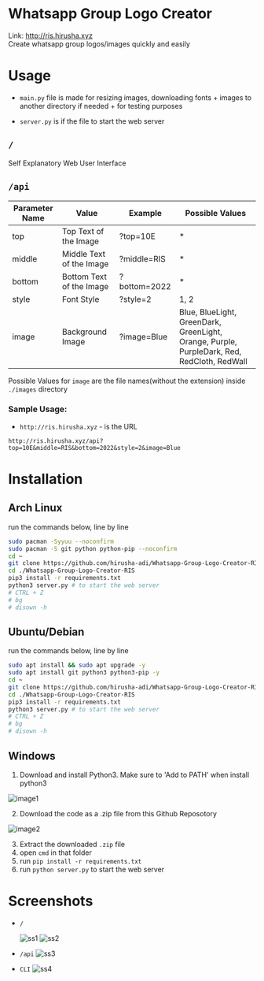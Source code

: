 # Whatsapp Group Logo Creator
Link: http://ris.hirusha.xyz
<br>
Create whatsapp group logos/images quickly and easily

# Usage

- `main.py` file is made for resizing images, downloading fonts + images to another directory if needed + for testing purposes

- `server.py` is if the file to start the web server

## `/`

Self Explanatory Web User Interface

## `/api`

<table class="tg">
<thead>
  <tr>
    <th class="tg-0lax">Parameter Name</th>
    <th class="tg-0lax">Value</th>
    <th class="tg-0lax">Example</th>
    <th class="tg-0lax">Possible Values</th>
  </tr>
</thead>
<tbody>
  <tr>
    <td class="tg-0lax">top</td>
    <td class="tg-0lax">Top Text of the Image</td>
    <td class="tg-0lax">?top=10E</td>
    <td class="tg-0lax">*</td>
  </tr>
  <tr>
    <td class="tg-0lax">middle</td>
    <td class="tg-0lax">Middle Text of the Image</td>
    <td class="tg-0lax">?middle=RIS</td>
    <td class="tg-0lax">*</td>
  </tr>
  <tr>
    <td class="tg-0lax">bottom</td>
    <td class="tg-0lax">Bottom Text of the Image</td>
    <td class="tg-0lax">?bottom=2022</td>
    <td class="tg-0lax">*</td>
  </tr>
  <tr>
    <td class="tg-0lax">style</td>
    <td class="tg-0lax">Font Style</td>
    <td class="tg-0lax">?style=2</td>
    <td class="tg-0lax">1, 2</td>
  </tr>
  <tr>
    <td class="tg-0lax">image</td>
    <td class="tg-0lax">Background Image</td>
    <td class="tg-0lax">?image=Blue</td>
    <td class="tg-0lax">Blue, BlueLight, GreenDark, GreenLight, Orange, Purple, PurpleDark, Red, RedCloth, RedWall</td>
  </tr>
</tbody>
</table>

Possible Values for `image` are the file names(without the extension) inside `./images` directory

### Sample Usage:

- `http://ris.hirusha.xyz` - is the URL

```
http://ris.hirusha.xyz/api?top=10E&middle=RIS&bottom=2022&style=2&image=Blue
```

# Installation

## Arch Linux

run the commands below, line by line

```bash
sudo pacman -Syyuu --noconfirm
sudo pacman -S git python python-pip --noconfirm
cd ~
git clone https://github.com/hirusha-adi/Whatsapp-Group-Logo-Creator-RIS.git
cd ./Whatsapp-Group-Logo-Creator-RIS
pip3 install -r requirements.txt
python3 server.py # to start the web server
# CTRL + Z
# bg
# disown -h
```

## Ubuntu/Debian

run the commands below, line by line

```bash
sudo apt install && sudo apt upgrade -y
sudo apt install git python3 python3-pip -y
cd ~
git clone https://github.com/hirusha-adi/Whatsapp-Group-Logo-Creator-RIS.git
cd ./Whatsapp-Group-Logo-Creator-RIS
pip3 install -r requirements.txt
python3 server.py # to start the web server
# CTRL + Z
# bg
# disown -h
```

## Windows

1. Download and install Python3. Make sure to 'Add to PATH' when install python3

![image1](https://www.tutorials24x7.com/uploads/2019-12-26/files/3-tutorials24x7-python-windows-install.png)

2. Download the code as a .zip file from this Github Reposotory

![image2](https://cdn.discordapp.com/attachments/935515175073763398/937186561299197952/unknown.png)

3. Extract the downloaded `.zip` file
4. open `cmd` in that folder
5. run `pip install -r requirements.txt`
6. run `python server.py` to start the web server

# Screenshots

- `/`

  ![ss1](https://cdn.discordapp.com/attachments/877796755234783273/937195025077510204/unknown.png)
  ![ss2](https://cdn.discordapp.com/attachments/877796755234783273/937195083030216764/unknown.png)

- `/api`
  ![ss3](https://cdn.discordapp.com/attachments/877796755234783273/937195257756545074/unknown.png)

- `CLI`
  ![ss4](https://cdn.discordapp.com/attachments/877796755234783273/937195352598118410/unknown.png)
